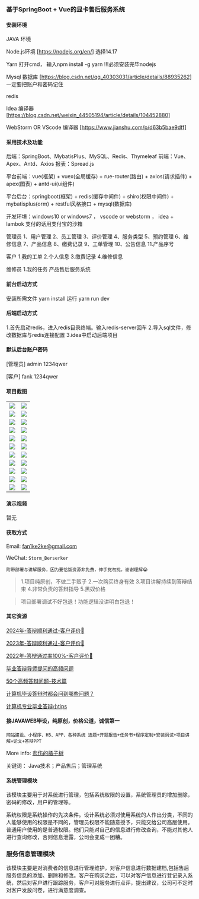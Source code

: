 ### 基于SpringBoot + Vue的显卡售后服务系统

#### 安装环境

JAVA 环境 

Node.js环境 [https://nodejs.org/en/] 选择14.17

Yarn 打开cmd， 输入npm install -g yarn !!!必须安装完毕nodejs

Mysql 数据库 [https://blog.csdn.net/qq_40303031/article/details/88935262] 一定要把账户和密码记住

redis

Idea 编译器 [https://blog.csdn.net/weixin_44505194/article/details/104452880]

WebStorm OR VScode 编译器 [https://www.jianshu.com/p/d63b5bae9dff]

#### 采用技术及功能

后端：SpringBoot、MybatisPlus、MySQL、Redis、Thymeleaf
前端：Vue、Apex、Antd、Axios
报表：Spread.js

平台前端：vue(框架) + vuex(全局缓存) + rue-router(路由) + axios(请求插件) + apex(图表)  + antd-ui(ui组件)

平台后台：springboot(框架) + redis(缓存中间件) + shiro(权限中间件) + mybatisplus(orm) + restful风格接口 + mysql(数据库)

开发环境：windows10 or windows7 ， vscode or webstorm ， idea + lambok 支付的话用支付宝的沙箱

管理员
1、用户管理 2、员工管理 3、评价管理 4、服务类型 5、预约管理 6、维修信息 7、产品信息 8、缴费记录 9、工单管理 10、公告信息 11.产品序号

客户
1.我的工单 2.个人信息 3.缴费记录 4.维修信息

维修员
1.我的任务 产品售后服务系统

#### 前台启动方式

安装所需文件 yarn install 
运行 yarn run dev

#### 后端启动方式

1.首先启动redis，进入redis目录终端。输入redis-server回车
2.导入sql文件，修改数据库与redis连接配置
3.idea中启动后端项目

#### 默认后台账户密码

[管理员]
admin
1234qwer

[客户]
fank
1234qwer

#### 项目截图

|  |  |
|---------------------|---------------------|
|![](https://fank-bucket-oss.oss-cn-beijing.aliyuncs.com/img/1710518357211.jpg) | ![](https://fank-bucket-oss.oss-cn-beijing.aliyuncs.com/img/1710518576620.jpg) |
|![](https://fank-bucket-oss.oss-cn-beijing.aliyuncs.com/img/1710518311784.jpg) | ![](https://fank-bucket-oss.oss-cn-beijing.aliyuncs.com/img/1710518556727.jpg) |
|![](https://fank-bucket-oss.oss-cn-beijing.aliyuncs.com/img/1710518717323.jpg) | ![](https://fank-bucket-oss.oss-cn-beijing.aliyuncs.com/img/1710518541108.jpg) |
|![](https://fank-bucket-oss.oss-cn-beijing.aliyuncs.com/img/1710518702060.jpg) | ![](https://fank-bucket-oss.oss-cn-beijing.aliyuncs.com/img/1710518511259.jpg) |
|![](https://fank-bucket-oss.oss-cn-beijing.aliyuncs.com/img/1710518690300.jpg) | ![](https://fank-bucket-oss.oss-cn-beijing.aliyuncs.com/img/1710518500239.jpg) |
|![](https://fank-bucket-oss.oss-cn-beijing.aliyuncs.com/img/1710518676593.jpg) | ![](https://fank-bucket-oss.oss-cn-beijing.aliyuncs.com/img/1710518486438.jpg) |
|![](https://fank-bucket-oss.oss-cn-beijing.aliyuncs.com/img/1710518663262.jpg) | ![](https://fank-bucket-oss.oss-cn-beijing.aliyuncs.com/img/1710518469105.jpg) |
|![](https://fank-bucket-oss.oss-cn-beijing.aliyuncs.com/img/1710518646498.jpg) | ![](https://fank-bucket-oss.oss-cn-beijing.aliyuncs.com/img/1710518451096.jpg) |
|![](https://fank-bucket-oss.oss-cn-beijing.aliyuncs.com/img/1710518635083.jpg) | ![](https://fank-bucket-oss.oss-cn-beijing.aliyuncs.com/img/1710518434521.jpg) |
|![](https://fank-bucket-oss.oss-cn-beijing.aliyuncs.com/img/1710518620153.jpg) | ![](https://fank-bucket-oss.oss-cn-beijing.aliyuncs.com/img/1710518408640.jpg) |
|![](https://fank-bucket-oss.oss-cn-beijing.aliyuncs.com/img/1710518593573.jpg) | ![](https://fank-bucket-oss.oss-cn-beijing.aliyuncs.com/work/936e9baf53eb9a217af4f89c616dc19.png) |


#### 演示视频

暂无

#### 获取方式

Email: fan1ke2ke@gmail.com

WeChat: `Storm_Berserker`

`附带部署与讲解服务，因为要恰饭资源非免费，伸手党勿扰，谢谢理解😭`

> 1.项目纯原创，不做二手贩子 2.一次购买终身有效 3.项目讲解持续到答辩结束 4.非常负责的答辩指导 5.黑奴价格

> 项目部署调试不好包退！功能逻辑没讲明白包退！

#### 其它资源

[2024年-答辩顺利通过-客户评价👻](https://berserker287.github.io/2024/06/06/2024%E5%B9%B4%E7%AD%94%E8%BE%A9%E9%A1%BA%E5%88%A9%E9%80%9A%E8%BF%87/)

[2023年-答辩顺利通过-客户评价🐢](https://berserker287.github.io/2023/06/14/2023%E5%B9%B4%E7%AD%94%E8%BE%A9%E9%A1%BA%E5%88%A9%E9%80%9A%E8%BF%87/)

[2022年-答辩通过率100%-客户评价🐣](https://berserker287.github.io/2022/05/25/%E9%A1%B9%E7%9B%AE%E4%BA%A4%E6%98%93%E8%AE%B0%E5%BD%95/)

[毕业答辩导师提问的高频问题](https://berserker287.github.io/2023/06/13/%E6%AF%95%E4%B8%9A%E7%AD%94%E8%BE%A9%E5%AF%BC%E5%B8%88%E6%8F%90%E9%97%AE%E7%9A%84%E9%AB%98%E9%A2%91%E9%97%AE%E9%A2%98/)

[50个高频答辩问题-技术篇](https://berserker287.github.io/2023/06/13/50%E4%B8%AA%E9%AB%98%E9%A2%91%E7%AD%94%E8%BE%A9%E9%97%AE%E9%A2%98-%E6%8A%80%E6%9C%AF%E7%AF%87/)

[计算机毕设答辩时都会问到哪些问题？](https://www.zhihu.com/question/31020988)

[计算机专业毕业答辩小tips](https://zhuanlan.zhihu.com/p/145911029)


#### 接JAVAWEB毕设，纯原创，价格公道，诚信第一

`网站建设、小程序、H5、APP、各种系统 选题+开题报告+任务书+程序定制+安装调试+项目讲解+论文+答辩PPT`

More info: [悲伤的橘子树](https://berserker287.github.io/)


关键词： Java技术；产品售后；管理系统

#### 系统管理模块
该模块主要用于对系统进行管理，包括系统权限的设置，系统管理员的增加删除，密码的修改，用户的管理等。

系统权限是系统操作的先决条件。设计系统必须对使用系统的人作出分类，不同的人能够使用的权限是不同的，管理员权限不能随意授予，只能交给公司高层使用。普通用户使用的是普通权限。他们只能对自己的信息进行修改查询，不能对其他人进行查询修改，否则信息泄露，公司会变成一团糟。

### 服务信息管理模块
该模块主要是对消费者的信息进行管理维护，对客户信息进行数据建档,包括售后服务信息的添加、删除和修改。客户在购买之后，可以对客户信息进行登记录入系统，然后对客户进行跟踪服务，客户可对服务进行点评，提出建议，公司可不定时对客户发放问卷，进行满意度调查。


